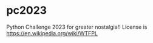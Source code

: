 # pc2023
Python Challenge 2023 for greater nostalgia!!
License is https://en.wikipedia.org/wiki/WTFPL
